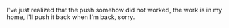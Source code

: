 I've just realized that the push somehow did not worked, the work is in my home, I'll push it back when I'm back, sorry.
